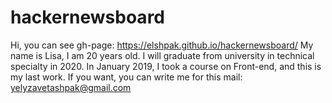 # hackernewsboard

Hi, you can see gh-page: https://elshpak.github.io/hackernewsboard/
My name is Lisa, I am 20 years old.
I will graduate from university in technical specialty in 2020. 
In January 2019, I took a course on Front-end, and this is my last work.
If you want, you can write me for this mail: yelyzavetashpak@gmail.com
